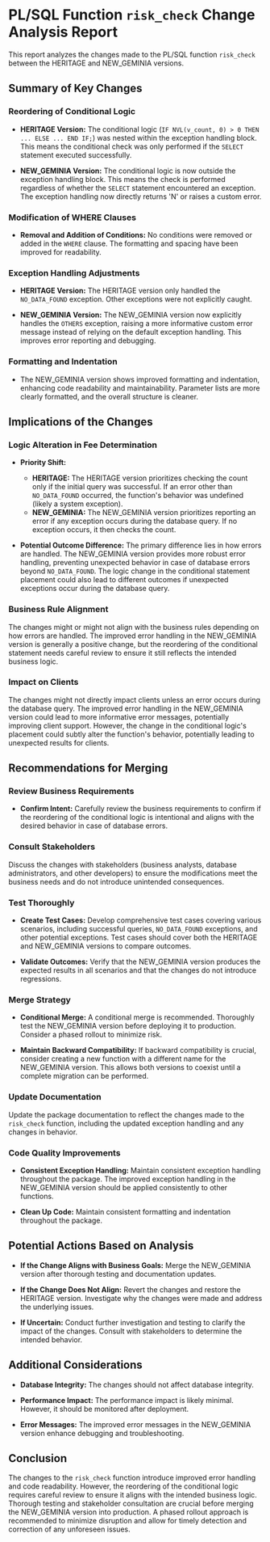 # PL/SQL Function `risk_check` Change Analysis Report

This report analyzes the changes made to the PL/SQL function `risk_check` between the HERITAGE and NEW_GEMINIA versions.

## Summary of Key Changes

### Reordering of Conditional Logic

- **HERITAGE Version:** The conditional logic (`IF NVL(v_count, 0) > 0 THEN ... ELSE ... END IF;`) was nested within the exception handling block. This means the conditional check was only performed if the `SELECT` statement executed successfully.

- **NEW_GEMINIA Version:** The conditional logic is now outside the exception handling block. This means the check is performed regardless of whether the `SELECT` statement encountered an exception.  The exception handling now directly returns 'N' or raises a custom error.


### Modification of WHERE Clauses

- **Removal and Addition of Conditions:** No conditions were removed or added in the `WHERE` clause. The formatting and spacing have been improved for readability.


### Exception Handling Adjustments

- **HERITAGE Version:** The HERITAGE version only handled the `NO_DATA_FOUND` exception.  Other exceptions were not explicitly caught.

- **NEW_GEMINIA Version:** The NEW_GEMINIA version now explicitly handles the `OTHERS` exception, raising a more informative custom error message instead of relying on the default exception handling.  This improves error reporting and debugging.


### Formatting and Indentation

- The NEW_GEMINIA version shows improved formatting and indentation, enhancing code readability and maintainability.  Parameter lists are more clearly formatted, and the overall structure is cleaner.


## Implications of the Changes

### Logic Alteration in Fee Determination

- **Priority Shift:**
    - **HERITAGE:** The HERITAGE version prioritizes checking the count only if the initial query was successful.  If an error other than `NO_DATA_FOUND` occurred, the function's behavior was undefined (likely a system exception).
    - **NEW_GEMINIA:** The NEW_GEMINIA version prioritizes reporting an error if any exception occurs during the database query. If no exception occurs, it then checks the count.

- **Potential Outcome Difference:** The primary difference lies in how errors are handled. The NEW_GEMINIA version provides more robust error handling, preventing unexpected behavior in case of database errors beyond `NO_DATA_FOUND`.  The logic change in the conditional statement placement could also lead to different outcomes if unexpected exceptions occur during the database query.


### Business Rule Alignment

The changes might or might not align with the business rules depending on how errors are handled.  The improved error handling in the NEW_GEMINIA version is generally a positive change, but the reordering of the conditional statement needs careful review to ensure it still reflects the intended business logic.


### Impact on Clients

The changes might not directly impact clients unless an error occurs during the database query. The improved error handling in the NEW_GEMINIA version could lead to more informative error messages, potentially improving client support. However, the change in the conditional logic's placement could subtly alter the function's behavior, potentially leading to unexpected results for clients.


## Recommendations for Merging

### Review Business Requirements

- **Confirm Intent:** Carefully review the business requirements to confirm if the reordering of the conditional logic is intentional and aligns with the desired behavior in case of database errors.

### Consult Stakeholders

Discuss the changes with stakeholders (business analysts, database administrators, and other developers) to ensure the modifications meet the business needs and do not introduce unintended consequences.

### Test Thoroughly

- **Create Test Cases:** Develop comprehensive test cases covering various scenarios, including successful queries, `NO_DATA_FOUND` exceptions, and other potential exceptions.  Test cases should cover both the HERITAGE and NEW_GEMINIA versions to compare outcomes.

- **Validate Outcomes:** Verify that the NEW_GEMINIA version produces the expected results in all scenarios and that the changes do not introduce regressions.

### Merge Strategy

- **Conditional Merge:**  A conditional merge is recommended.  Thoroughly test the NEW_GEMINIA version before deploying it to production.  Consider a phased rollout to minimize risk.

- **Maintain Backward Compatibility:**  If backward compatibility is crucial, consider creating a new function with a different name for the NEW_GEMINIA version. This allows both versions to coexist until a complete migration can be performed.

### Update Documentation

Update the package documentation to reflect the changes made to the `risk_check` function, including the updated exception handling and any changes in behavior.

### Code Quality Improvements

- **Consistent Exception Handling:**  Maintain consistent exception handling throughout the package.  The improved exception handling in the NEW_GEMINIA version should be applied consistently to other functions.

- **Clean Up Code:**  Maintain consistent formatting and indentation throughout the package.


## Potential Actions Based on Analysis

- **If the Change Aligns with Business Goals:** Merge the NEW_GEMINIA version after thorough testing and documentation updates.

- **If the Change Does Not Align:** Revert the changes and restore the HERITAGE version.  Investigate why the changes were made and address the underlying issues.

- **If Uncertain:** Conduct further investigation and testing to clarify the impact of the changes. Consult with stakeholders to determine the intended behavior.


## Additional Considerations

- **Database Integrity:** The changes should not affect database integrity.

- **Performance Impact:** The performance impact is likely minimal.  However, it should be monitored after deployment.

- **Error Messages:** The improved error messages in the NEW_GEMINIA version enhance debugging and troubleshooting.


## Conclusion

The changes to the `risk_check` function introduce improved error handling and code readability. However, the reordering of the conditional logic requires careful review to ensure it aligns with the intended business logic.  Thorough testing and stakeholder consultation are crucial before merging the NEW_GEMINIA version into production.  A phased rollout approach is recommended to minimize disruption and allow for timely detection and correction of any unforeseen issues.
